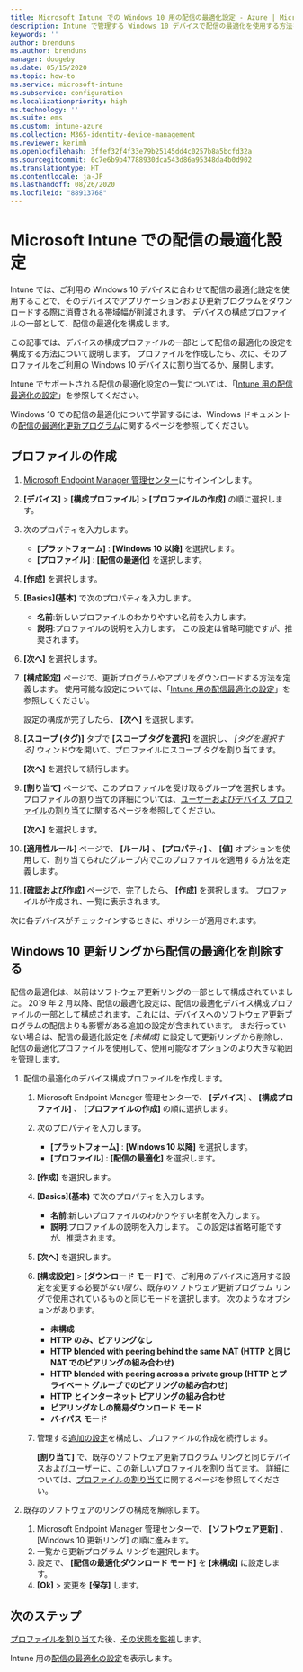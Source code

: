 ```yaml
---
title: Microsoft Intune での Windows 10 用の配信の最適化設定 - Azure | Microsoft Docs
description: Intune で管理する Windows 10 デバイスで配信の最適化を使用する方法を構成します。 Intune では、デバイス構成プロファイルを作成してインターネットから更新プログラムをインストールします。 また、既存の更新プログラム リングを配信の最適化プロファイルに置き換える方法についても確認します。
keywords: ''
author: brenduns
ms.author: brenduns
manager: dougeby
ms.date: 05/15/2020
ms.topic: how-to
ms.service: microsoft-intune
ms.subservice: configuration
ms.localizationpriority: high
ms.technology: ''
ms.suite: ems
ms.custom: intune-azure
ms.collection: M365-identity-device-management
ms.reviewer: kerimh
ms.openlocfilehash: 3ffef32f4f33e79b25145dd4c0257b8a5bcfd32a
ms.sourcegitcommit: 0c7e6b9b47788930dca543d86a95348da4b0d902
ms.translationtype: HT
ms.contentlocale: ja-JP
ms.lasthandoff: 08/26/2020
ms.locfileid: "88913768"
---
```

# <a name="delivery-optimization-settings-in-microsoft-intune"></a>Microsoft Intune での配信の最適化設定

Intune では、ご利用の Windows 10 デバイスに合わせて配信の最適化設定を使用することで、そのデバイスでアプリケーションおよび更新プログラムをダウンロードする際に消費される帯域幅が削減されます。 デバイスの構成プロファイルの一部として、配信の最適化を構成します。  

この記事では、デバイスの構成プロファイルの一部として配信の最適化の設定を構成する方法について説明します。 プロファイルを作成したら、次に、そのプロファイルをご利用の Windows 10 デバイスに割り当てるか、展開します。

Intune でサポートされる配信の最適化設定の一覧については、「[Intune 用の配信最適化の設定](delivery-optimization-settings.md)」を参照してください。  

Windows 10 での配信の最適化について学習するには、Windows ドキュメントの[配信の最適化更新プログラム](/windows/deployment/update/waas-delivery-optimization)に関するページを参照してください。  

## <a name="create-the-profile"></a>プロファイルの作成

1. [Microsoft Endpoint Manager 管理センター](https://go.microsoft.com/fwlink/?linkid=2109431)にサインインします。

2. **[デバイス]**  >  **[構成プロファイル]**  >  **[プロファイルの作成]** の順に選択します。

3. 次のプロパティを入力します。

   - **[プラットフォーム]** : **[Windows 10 以降]** を選択します。
   - **[プロファイル]** : **[配信の最適化]** を選択します。

4. **[作成]** を選択します。

5. **[Basics]\(基本\)** で次のプロパティを入力します。

   - **名前**:新しいプロファイルのわかりやすい名前を入力します。
   - **説明**:プロファイルの説明を入力します。 この設定は省略可能ですが、推奨されます。

6. **[次へ]** を選択します。

7. **[構成設定]** ページで、更新プログラムやアプリをダウンロードする方法を定義します。 使用可能な設定については、「[Intune 用の配信最適化の設定](delivery-optimization-settings.md)」を参照してください。

   設定の構成が完了したら、 **[次へ]** を選択します。

8. **[スコープ (タグ)]** タブで **[スコープ タグを選択]** を選択し、 *[タグを選択する]* ウィンドウを開いて、プロファイルにスコープ タグを割り当てます。
  
   **[次へ]** を選択して続行します。

9. **[割り当て]** ページで、このプロファイルを受け取るグループを選択します。 プロファイルの割り当ての詳細については、[ユーザーおよびデバイス プロファイルの割り当て](../configuration/device-profile-assign.md)に関するページを参照してください。

   **[次へ]** を選択します。

10. **[適用性ルール]** ページで、 **[ルール]** 、 **[プロパティ]** 、 **[値]** オプションを使用して、割り当てられたグループ内でこのプロファイルを適用する方法を定義します。

11. **[確認および作成]** ページで、完了したら、 **[作成]** を選択します。 プロファイルが作成され、一覧に表示されます。

次に各デバイスがチェックインするときに、ポリシーが適用されます。

## <a name="remove-delivery-optimization-from-windows-10-update-rings"></a>Windows 10 更新リングから配信の最適化を削除する

配信の最適化は、以前はソフトウェア更新リングの一部として構成されていました。 2019 年 2 月以降、配信の最適化設定は、配信の最適化デバイス構成プロファイルの一部として構成されます。これには、デバイスへのソフトウェア更新プログラムの配信よりも影響がある追加の設定が含まれています。 まだ行っていない場合は、配信の最適化設定を *[未構成]* に設定して更新リングから削除し、配信の最適化プロファイルを使用して、使用可能なオプションのより大きな範囲を管理します。

1. 配信の最適化のデバイス構成プロファイルを作成します。

    1. Microsoft Endpoint Manager 管理センターで、 **[デバイス]** 、 **[構成プロファイル]** 、 **[プロファイルの作成]** の順に選択します。
    2. 次のプロパティを入力します。

        - **[プラットフォーム]** : **[Windows 10 以降]** を選択します。
        - **[プロファイル]** : **[配信の最適化]** を選択します。

    3. **[作成]** を選択します。
    4. **[Basics]\(基本\)** で次のプロパティを入力します。

        - **名前**:新しいプロファイルのわかりやすい名前を入力します。
        - **説明**:プロファイルの説明を入力します。 この設定は省略可能ですが、推奨されます。

    5. **[次へ]** を選択します。
    6. **[構成設定]**  >  **[ダウンロード モード]** で、ご利用のデバイスに適用する設定を変更する必要が*ない限り*、既存のソフトウェア更新プログラム リングで使用されているものと同じモードを選択します。 次のようなオプションがあります。

        - **未構成**
        - **HTTP のみ、ピアリングなし**
        - **HTTP blended with peering behind the same NAT (HTTP と同じ NAT でのピアリングの組み合わせ)**
        - **HTTP blended with peering across a private group (HTTP とプライベート グループでのピアリングの組み合わせ)**
        - **HTTP とインターネット ピアリングの組み合わせ**
        - **ピアリングなしの簡易ダウンロード モード**
        - **バイパス モード**

    7. 管理する[追加の設定](delivery-optimization-settings.md)を構成し、プロファイルの作成を続行します。

        **[割り当て]** で、既存のソフトウェア更新プログラム リングと同じデバイスおよびユーザーに、この新しいプロファイルを割り当てます。 詳細については、[プロファイルの割り当て](device-profile-assign.md)に関するページを参照してください。

2. 既存のソフトウェアのリングの構成を解除します。

    1. Microsoft Endpoint Manager 管理センターで、 **[ソフトウェア更新]** 、[Windows 10 更新リング] の順に進みます。
    2. 一覧から更新プログラム リングを選択します。
    3. 設定で、 **[配信の最適化ダウンロード モード]** を **[未構成]** に設定します。
    4. **[Ok]**  >  変更を **[保存]** します。

## <a name="next-steps"></a>次のステップ

[プロファイルを割り当て](device-profile-assign.md)た後、[その状態を監視](device-profile-monitor.md)します。

Intune 用の[配信の最適化の設定](delivery-optimization-settings.md)を表示します。